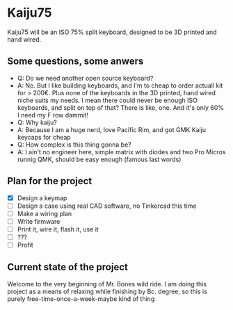 # Kaiju75
Kaiju75 will be an ISO 75% split keyboard, designed to be 3D printed and hand wired.
## Some questions, some anwers
- Q: Do we need another open source keyboard?
- A: No. But I like building keyboards, and I'm to cheap to order actuall kit for > 200€.
Plus none of the keyboards in the 3D printed, hand wired niche suits my needs. 
I mean there could never be enough ISO keyboards, and split on top of that? There is like, one.
And it's only 60% I need my F row dammit!
- Q: Why kaiju? <br>
- A: Because I am a huge nerd, love Pacific Rim, and got GMK Kaiju keycaps for cheap <br>
- Q: How complex is this thing gonna be?
- A: I ain't no engineer here, simple matrix with diodes and two Pro Micros runnig QMK, 
should be easy enough (famous last words)
## Plan for the project
- [x] Design a keymap
- [ ] Design a case using real CAD software, no Tinkercad this time
- [ ] Make a wiring plan
- [ ] Write firmware
- [ ] Print it, wire it, flash it, use it
- [ ] ???
- [ ] Profit
## Current state of the project
Welcome to the very beginning of Mr. Bones wild ride. I am doing this project as a means 
of relaxing while finishing by Bc. degree, so this is purely free-time-once-a-week-maybe 
kind of thing